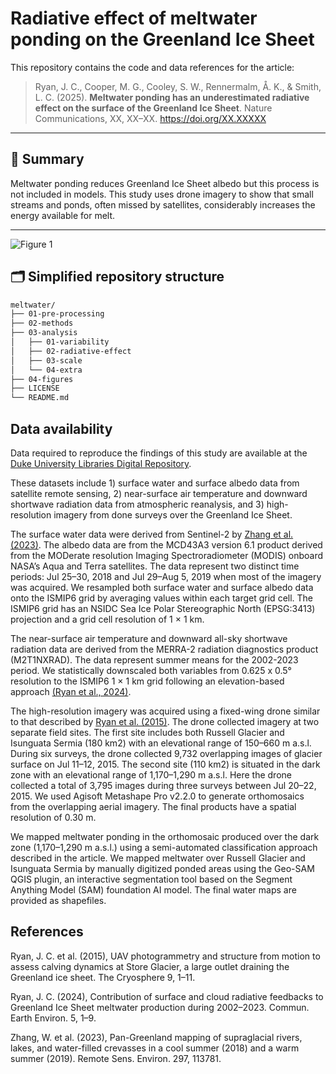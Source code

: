 # Radiative effect of meltwater ponding on the Greenland Ice Sheet

This repository contains the code and data references for the article:

> Ryan, J. C., Cooper, M. G., Cooley, S. W., Rennermalm, Å. K., & Smith, L. C. (2025). **Meltwater ponding has an underestimated radiative effect on the surface of the Greenland Ice Sheet**. Nature Communications, XX, XX–XX. https://doi.org/XX.XXXXX  

---

## 🧊 Summary

Meltwater ponding reduces Greenland Ice Sheet albedo but this process is not included in models. This study uses drone imagery to show that small streams and ponds, often missed by satellites, considerably increases the energy available for melt.

---

![Figure 1](04-figures/fig-1-transect.png)

## 🗂 Simplified repository structure

```bash
meltwater/
├── 01-pre-processing
├── 02-methods
├── 03-analysis	
│   ├── 01-variability
│   ├── 02-radiative-effect
│   ├── 03-scale
│   └── 04-extra
├── 04-figures
├── LICENSE
└── README.md
```

## Data availability

Data required to reproduce the findings of this study are available at the [Duke University Libraries Digital Repository](https://doi.org/10.7924/r4ff41j34). 

These datasets include 1) surface water and surface albedo data from satellite remote sensing, 2) near-surface air temperature and downward shortwave radiation data from atmospheric reanalysis, and 3) high-resolution imagery from done surveys over the Greenland Ice Sheet.

The surface water data were derived from Sentinel-2 by [Zhang et al. (2023)](https://www.sciencedirect.com/science/article/abs/pii/S0034425723003322). The albedo data are from the MCD43A3 version 6.1 product derived from the MODerate resolution Imaging Spectroradiometer (MODIS) onboard NASA’s Aqua and Terra satellites. The data represent two distinct time periods: Jul 25–30, 2018 and Jul 29–Aug 5, 2019 when most of the imagery was acquired. We resampled both surface water and surface albedo data onto the ISMIP6 grid by averaging values within each target grid cell. The ISMIP6 grid has an NSIDC Sea Ice Polar Stereographic North (EPSG:3413) projection and a grid cell resolution of 1 × 1 km.

The near-surface air temperature and downward all-sky shortwave radiation data are derived from the MERRA-2 radiation diagnostics product (M2T1NXRAD). The data represent summer means for the 2002-2023 period. We statistically downscaled both variables from 0.625 x 0.5° resolution to the ISMIP6 1 × 1 km grid following an elevation-based approach [(Ryan et al., 2024)](https://www.nature.com/articles/s43247-024-01714-y).

The high-resolution imagery was acquired using a fixed-wing drone similar to that described by [Ryan et al. (2015)](https://tc.copernicus.org/articles/9/1/2015/tc-9-1-2015.html). The drone collected imagery at two separate field sites. The first site includes both Russell Glacier and Isunguata Sermia (180 km2) with an elevational range of 150–660 m a.s.l. During six surveys, the drone collected 9,732 overlapping images of glacier surface on Jul 11–12, 2015. The second site (110 km2) is situated in the dark zone with an elevational range of 1,170–1,290 m a.s.l. Here the drone collected a total of 3,795 images during three surveys between Jul 20–22, 2015. We used Agisoft Metashape Pro v2.2.0 to generate orthomosaics from the overlapping aerial imagery. The final products have a spatial resolution of 0.30 m.

We mapped meltwater ponding in the orthomosaic produced over the dark zone (1,170–1,290 m a.s.l.) using a semi-automated classification approach described in the article. We mapped meltwater over Russell Glacier and Isunguata Sermia by manually digitized ponded areas using the Geo-SAM QGIS plugin, an interactive segmentation tool based on the Segment Anything Model (SAM) foundation AI model. The final water maps are provided as shapefiles.

## References

Ryan, J. C. et al. (2015), UAV photogrammetry and structure from motion to assess calving dynamics at Store Glacier, a large outlet draining the Greenland ice sheet. The Cryosphere 9, 1–11.

Ryan, J. C. (2024), Contribution of surface and cloud radiative feedbacks to Greenland Ice Sheet meltwater production during 2002–2023. Commun. Earth Environ. 5, 1–9.

Zhang, W. et al. (2023), Pan-Greenland mapping of supraglacial rivers, lakes, and water-filled crevasses in a cool summer (2018) and a warm summer (2019). Remote Sens. Environ. 297, 113781.
